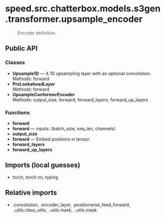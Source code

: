 # speed.src.chatterbox.models.s3gen.transformer.upsample_encoder

> Encoder definition.

## Public API

### Classes
- **Upsample1D** — A 1D upsampling layer with an optional convolution.  
  Methods: forward
- **PreLookaheadLayer**  
  Methods: forward
- **UpsampleConformerEncoder**  
  Methods: output_size, forward, forward_layers, forward_up_layers

### Functions
- **forward**
- **forward** — inputs: (batch_size, seq_len, channels)
- **output_size**
- **forward** — Embed positions in tensor.
- **forward_layers**
- **forward_up_layers**

## Imports (local guesses)
- torch, torch.nn, typing

## Relative imports
- .convolution, .encoder_layer, .positionwise_feed_forward, ..utils.class_utils, ..utils.mask, ..utils.mask